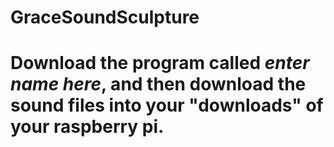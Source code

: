 # GraceSoundSculpture
# Download the program called *enter name here*, and then download the sound files into your "downloads" of your raspberry pi.
